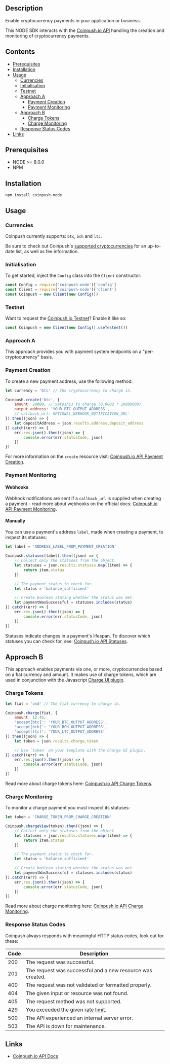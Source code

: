 ## Description

Enable cryptocurrency payments in your application or business.

This NODE SDK interacts with the [Coinpush.io API](http://coinpush.test/docs/api) handling the creation and monitoring of cryptocurrency payments.

## Contents

* [Prerequisites](#prerequisites)
* [Installation](#installation)
* [Usage](#usage)
    * [Currencies](#currencies)
    * [Initialisation](#initialisation)
    * [Testnet](#testnet)
    * [Approach A](#approach-a)
        * [Payment Creation](#payment-creation)
        * [Payment Monitoring](#payment-monitoring)
    * [Approach B](#approach-b)
        * [Charge Tokens](#charge-tokens)
        * [Charge Monitoring](#charge-monitoring)
    * [Response Status Codes](#response-status-codes)
* [Links](#links)

## Prerequisites

* NODE >= 8.0.0
* NPM

## Installation

```
npm install coinpush-node
```

## Usage

### Currencies

Coinpush currently supports: `btc`, `bch` and `ltc`.

Be sure to check out Coinpush's [supported cryptocurrencies](https://coinpush.io/docs/api#currencies) for an up-to-date list, as well as fee information.

### Initialisation

To get started, inject the `Config` class into the `Client` constructor:

```javascript
const Config = require('coinpush-node')['config']
const Client = require('coinpush-node')['client']
const Coinpush = new Client(new Config())
```

### Testnet

Want to request the [Coinpush.io Testnet](https://coinpush.io/api/testnet)? Enable it like so:

```js
const Coinpush = new Client(new Config().useTestnet())
```

### Approach A

This approach provides you with payment system endpoints on a "per-cryptocurrency" basis.

### Payment Creation

To create a new payment address, use the following method:

```javascript
let currency = 'btc' // The cryptocurrency to charge in.

Coinpush.create('btc', {
    amount: 20000, // Satoshis to charge (0.0002 * 10000000).
    output_address: 'YOUR_BTC_OUTPUT_ADDRESS',
    // callback_url: OPTIONAL_WEBHOOK_NOTIFICATION_URL'
}).then((json) => {
    let depositAddress = json.results.address.deposit_address
}).catch((err) => {
    err.res.json().then((json) => {
        console.error(err.statusCode, json)
    })
})
```

For more information on the `create` resource visit: [Coinpush.io API Payment Creation](https://coinpush.io/docs/api#creation).

### Payment Monitoring

#### Webhooks
Webhook notifications are sent if a `callback_url` is supplied when creating a payment - read more about webhooks on the official docs: [Coinpush.io API Payment Monitoring](https://coinpush.io/docs/api#monitoring).

#### Manually
You can use a payment's address `label`, made when creating a payment, to inspect its statuses:

```javascript
let label = 'ADDRESS_LABEL_FROM_PAYMENT_CREATION'

Coinpush.statuses(label).then((json) => {
    // Collect only the statuses from the object.
    let statuses = json.results.statuses.map((item) => {
        return item.status
    })

    // The payment status to check for.
    let status = 'balance_sufficient'

    // Create boolean stating whether the status was met.
    let paymentWasSuccessful = statuses.includes(status)
}).catch((err) => {
    err.res.json().then((json) => {
        console.error(err.statusCode, json)
    })
})
```

Statuses indicate changes in a payment's lifespan. To discover which statuses you can check for, see: [Coinpush.io API Statuses](https://coinpush.io/docs/api#statuses).

## Approach B

This approach enables payments via one, or more, cryptocurrencies based on a fiat currency and amount. It makes use of charge tokens, which are used in conjunction with the Javascript [Charge UI plugin](https://github.com/Vimiso/coinpush-charge-ui).

### Charge Tokens

```javascript
let fiat = 'usd' // The fiat currency to charge in.

Coinpush.charge(fiat, {
    amount: 12.45,
    'accept[btc]': 'YOUR_BTC_OUTPUT_ADDRESS',
    'accept[bch]': 'YOUR_BCH_OUTPUT_ADDRESS',
    'accept[ltc]': 'YOUR_LTC_OUTPUT_ADDRESS'
}).then((json) => {
    let token = json.results.charge.token

    // Use `token` on your template with the Charge UI plugin.
}).catch((err) => {
    err.res.json().then((json) => {
        console.error(err.statusCode, json)
    })
})
```

Read more about charge tokens here: [Coinpush.io API Charge Tokens](https://coinpush.io/docs/api#charge-tokens).

### Charge Monitoring

To monitor a charge payment you must inspect its statuses:

```javascript
let token = 'CHARGE_TOKEN_FROM_CHARGE_CREATION'

Coinpush.chargeView(token).then((json) => {
    // Collect only the statuses from the object.
    let statuses = json.results.statuses.map((item) => {
        return item.status
    })

    // The payment status to check for.
    let status = 'balance_sufficient'

    // Create boolean stating whether the status was met.
    let paymentWasSuccessful = statuses.includes(status)
}).catch((err) => {
    err.res.json().then((json) => {
        console.error(err.statusCode, json)
    })
})
```

Read more about charge monitoring here: [Coinpush.io API Charge Monitoring](https://coinpush.io/docs/api#charge-monitoring).

### Response Status Codes

Coinpush always responds with meaningful HTTP status codes, look out for these:

| Code | Description |
| ---- |-------------|
| 200  | The request was successful. |
| 201  | The request was successful and a new resource was created. |
| 400  | The request was not validated or formatted properly. |
| 404  | The given input or resource was not found. |
| 405  | The request method was not supported. |
| 429  | You exceeded the given [rate limit](https://coinpush.io/docs/api#limiting). |
| 500  | The API experienced an internal server error. |
| 503  | The API is down for maintenance. |

## Links

* [Coinpush.io API Docs](https://coinpush.io/docs/api)